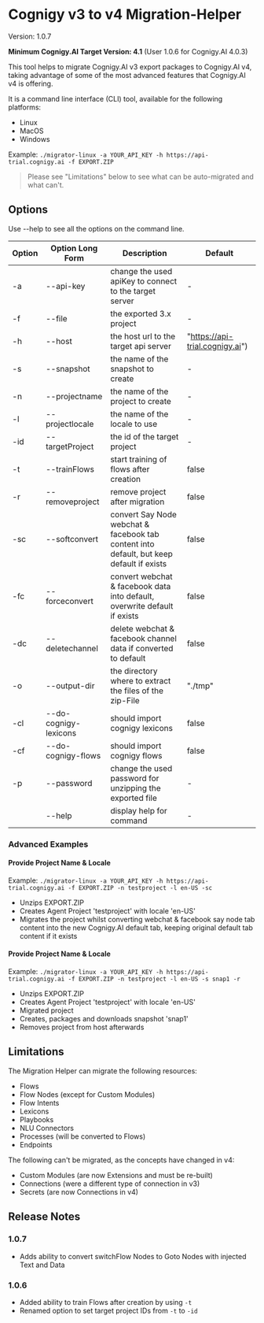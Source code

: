 # Cognigy v3 to v4 Migration-Helper
Version: 1.0.7

**Minimum Cognigy.AI Target Version: 4.1**
(User 1.0.6 for Cognigy.AI 4.0.3)

This tool helps to migrate Cognigy.AI v3 export packages to Cognigy.AI v4, taking advantage of some of the most advanced features that Cognigy.AI v4 is offering.

It is a command line interface (CLI) tool, available for the following platforms:

- Linux
- MacOS
- Windows

Example: `./migrator-linux -a YOUR_API_KEY -h https://api-trial.cognigy.ai -f EXPORT.ZIP`

>Please see "Limitations" below to see what can be auto-migrated and what can't.

## Options

Use --help to see all the options on the command line.

| Option | Option Long Form            | Description                                                                              | Default                         |
| ------ | --------------------------- | ---------------------------------------------------------------------------------------- | ------------------------------- |
| -a     | --api-key <apiKey>          | change the used apiKey to connect to the target server                                   | -                               |
| -f     | --file <file>               | the exported 3.x project                                                                 | -                               |
| -h     | --host <host>               | the host url to the target api server                                                    | "https://api-trial.cognigy.ai") |
| -s     | --snapshot <snapname>       | the name of the snapshot to create                                                       | -                               |
| -n     | --projectname <name>        | the name of the project to create                                                        | -                               |
| -l     | --projectlocale <name>      | the name of the locale to use                                                            | -                               |
| -id    | --targetProject <projectId> | the id of the target project                                                             | -                               |
| -t     | --trainFlows                | start training of flows after creation                                                   | false                           |
| -r     | --removeproject             | remove project after migration                                                           | false                           |
| -sc    | --softconvert               | convert Say Node webchat & facebook tab content into default, but keep default if exists | false                           |
| -fc    | --forceconvert              | convert webchat & facebook data into default, overwrite default if exists                | false                           |
| -dc    | --deletechannel             | delete webchat & facebook channel data if converted to default                           | false                           |
| -o     | --output-dir <outputDir>    | the directory where to extract the files of the zip-File                                 | "./tmp"                         |
| -cl    | --do-cognigy-lexicons       | should import cognigy lexicons                                                           | false                           |
| -cf    | --do-cognigy-flows          | should import cognigy flows                                                              | false                           |
| -p     | --password <password>       | change the used password for unzipping the exported file                                 | -                               |
|        | --help                      | display help for command                                                                 | -                               |

### Advanced Examples

#### Provide Project Name & Locale
Example: `./migrator-linux -a YOUR_API_KEY -h https://api-trial.cognigy.ai -f EXPORT.ZIP -n testproject -l en-US -sc`

- Unzips EXPORT.ZIP
- Creates Agent Project 'testproject' with locale 'en-US'
- Migrates the project whilst converting webchat & facebook say node tab content into the new Cognigy.AI default tab, keeping original default tab content if it exists

#### Provide Project Name & Locale
Example: `./migrator-linux -a YOUR_API_KEY -h https://api-trial.cognigy.ai -f EXPORT.ZIP -n testproject -l en-US -s snap1 -r`

- Unzips EXPORT.ZIP
- Creates Agent Project 'testproject' with locale 'en-US'
- Migrated project
- Creates, packages and downloads snapshot 'snap1'
- Removes project from host afterwards

## Limitations

The Migration Helper can migrate the following resources:

- Flows
- Flow Nodes (except for Custom Modules)
- Flow Intents
- Lexicons
- Playbooks
- NLU Connectors
- Processes (will be converted to Flows)
- Endpoints

The following can't be migrated, as the concepts have changed in v4:

- Custom Modules (are now Extensions and must be re-built)
- Connections (were a different type of connection in v3)
- Secrets (are now Connections in v4)

## Release Notes

### 1.0.7

- Adds ability to convert switchFlow Nodes to Goto Nodes with injected Text and Data

### 1.0.6

- Added ability to train Flows after creation by using `-t`
- Renamed option to set target project IDs from `-t` to `-id`